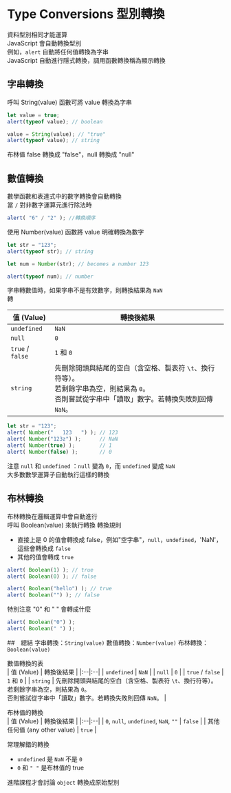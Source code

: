 # Type Conversions  型別轉換
資料型別相同才能運算  
JavaScript 會自動轉換型別  
例如，`alert` 自動將任何值轉換為字串  
JavaScript 自動進行隱式轉換，調用函數轉換稱為顯示轉換  

## 字串轉換  
呼叫 String(value) 函數可將 value 轉換為字串  
```javascript
let value = true;
alert(typeof value); // boolean

value = String(value); // "true"
alert(typeof value); // string
```
布林值 false 轉換成 "false"，null 轉換成 "null"

## 數值轉換  
數學函數和表達式中的數字轉換會自動轉換  
當 `/` 對非數字運算元進行除法時  
```javascript
alert( "6" / "2" ); //轉換順序
```  
使用 Number(value) 函數將 value 明確轉換為數字  
```javascript
let str = "123";
alert(typeof str); // string

let num = Number(str); // becomes a number 123

alert(typeof num); // number
``` 
字串轉數值時，如果字串不是有效數字，則轉換結果為 `NaN`  
轉

| 值 (Value)       | 轉換後結果                                                                          |
|------------------|------------------------------------------------------------------------------------|
| `undefined`      | `NaN`                                                                              |
| `null`           | `0`                                                                                |
| `true` / `false` | `1` 和 `0`                                                                         |
| `string`         | 先刪除開頭與結尾的空白（含空格、製表符 `\t`、換行符等）。<br>若剩餘字串為空，則結果為 `0`。<br>否則嘗試從字串中「讀取」數字。若轉換失敗則回傳 `NaN`。 |
```javascript
let str = "123";
alert( Number("   123   ") ); // 123
alert( Number("123z") );      // NaN 
alert( Number(true) );        // 1
alert( Number(false) );       // 0
``` 
注意 `null` 和 `undefined` ：`null` 變為 `0`，而 `undefined` 變成 `NaN`  
大多數數學運算子自動執行這樣的轉換  
## 布林轉換  
布林轉換在邏輯運算中會自動進行  
呼叫 Boolean(value) 來執行轉換
轉換規則  
- 直接上是 0 的值會轉換成 false，例如"空字串"，`null`，`undefined`，'NaN'，這些會轉換成 `false`
- 其他的值會轉成 `true`  
```javascript
alert( Boolean(1) ); // true
alert( Boolean(0) ); // false

alert( Boolean("hello") ); // true
alert( Boolean("") ); // false
```
特別注意 "0" 和 " " 會轉成什麼  
```javascript
alert( Boolean("0") ); 
alert( Boolean(" ") ); 
```

##　總結
字串轉換：`String(value)`
數值轉換：`Number(value)`
布林轉換：`Boolean(value)`

數值轉換的表  
| 值 (Value)       | 轉換後結果                                                                          |
|:--|:--|
| `undefined`      | `NaN`                                                                              |
| `null`           | `0`                                                                                |
| `true` / `false` | `1` 和 `0`                                                                         |
| `string`         | 先刪除開頭與結尾的空白（含空格、製表符 `\t`、換行符等）。<br>若剩餘字串為空，則結果為 `0`。<br>否則嘗試從字串中「讀取」數字。若轉換失敗則回傳 `NaN`。 |  

布林值的轉換  
| 值 (Value) | 轉換後結果 |
|:--|:--|
| `0`, `null`, `undefined`, `NaN`, `""` | `false` |
| 其他任何值 (any other value) | `true` |

常理解錯的轉換  
- `undefined` 是 `NaN` 不是 `0`
- `0` 和 `" "` 是布林值的 true

進階課程才會討論 `object` 轉換成原始型別  